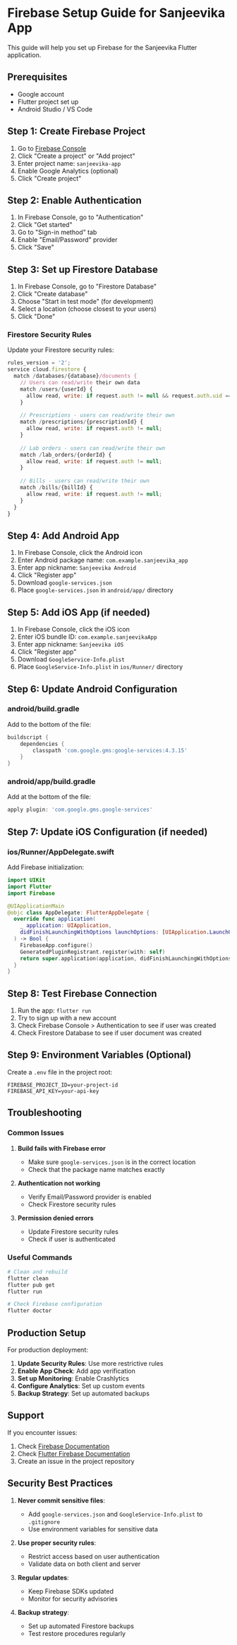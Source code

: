 # Firebase Setup Guide for Sanjeevika App

This guide will help you set up Firebase for the Sanjeevika Flutter application.

## Prerequisites

- Google account
- Flutter project set up
- Android Studio / VS Code

## Step 1: Create Firebase Project

1. Go to [Firebase Console](https://console.firebase.google.com/)
2. Click "Create a project" or "Add project"
3. Enter project name: `sanjeevika-app`
4. Enable Google Analytics (optional)
5. Click "Create project"

## Step 2: Enable Authentication

1. In Firebase Console, go to "Authentication"
2. Click "Get started"
3. Go to "Sign-in method" tab
4. Enable "Email/Password" provider
5. Click "Save"

## Step 3: Set up Firestore Database

1. In Firebase Console, go to "Firestore Database"
2. Click "Create database"
3. Choose "Start in test mode" (for development)
4. Select a location (choose closest to your users)
5. Click "Done"

### Firestore Security Rules

Update your Firestore security rules:

```javascript
rules_version = '2';
service cloud.firestore {
  match /databases/{database}/documents {
    // Users can read/write their own data
    match /users/{userId} {
      allow read, write: if request.auth != null && request.auth.uid == userId;
    }
    
    // Prescriptions - users can read/write their own
    match /prescriptions/{prescriptionId} {
      allow read, write: if request.auth != null;
    }
    
    // Lab orders - users can read/write their own
    match /lab_orders/{orderId} {
      allow read, write: if request.auth != null;
    }
    
    // Bills - users can read/write their own
    match /bills/{billId} {
      allow read, write: if request.auth != null;
    }
  }
}
```

## Step 4: Add Android App

1. In Firebase Console, click the Android icon
2. Enter Android package name: `com.example.sanjeevika_app`
3. Enter app nickname: `Sanjeevika Android`
4. Click "Register app"
5. Download `google-services.json`
6. Place `google-services.json` in `android/app/` directory

## Step 5: Add iOS App (if needed)

1. In Firebase Console, click the iOS icon
2. Enter iOS bundle ID: `com.example.sanjeevikaApp`
3. Enter app nickname: `Sanjeevika iOS`
4. Click "Register app"
5. Download `GoogleService-Info.plist`
6. Place `GoogleService-Info.plist` in `ios/Runner/` directory

## Step 6: Update Android Configuration

### android/build.gradle

Add to the bottom of the file:

```gradle
buildscript {
    dependencies {
        classpath 'com.google.gms:google-services:4.3.15'
    }
}
```

### android/app/build.gradle

Add at the bottom of the file:

```gradle
apply plugin: 'com.google.gms.google-services'
```

## Step 7: Update iOS Configuration (if needed)

### ios/Runner/AppDelegate.swift

Add Firebase initialization:

```swift
import UIKit
import Flutter
import Firebase

@UIApplicationMain
@objc class AppDelegate: FlutterAppDelegate {
  override func application(
    _ application: UIApplication,
    didFinishLaunchingWithOptions launchOptions: [UIApplication.LaunchOptionsKey: Any]?
  ) -> Bool {
    FirebaseApp.configure()
    GeneratedPluginRegistrant.register(with: self)
    return super.application(application, didFinishLaunchingWithOptions: launchOptions)
  }
}
```

## Step 8: Test Firebase Connection

1. Run the app: `flutter run`
2. Try to sign up with a new account
3. Check Firebase Console > Authentication to see if user was created
4. Check Firestore Database to see if user document was created

## Step 9: Environment Variables (Optional)

Create a `.env` file in the project root:

```env
FIREBASE_PROJECT_ID=your-project-id
FIREBASE_API_KEY=your-api-key
```

## Troubleshooting

### Common Issues

1. **Build fails with Firebase error**
   - Make sure `google-services.json` is in the correct location
   - Check that the package name matches exactly

2. **Authentication not working**
   - Verify Email/Password provider is enabled
   - Check Firestore security rules

3. **Permission denied errors**
   - Update Firestore security rules
   - Check if user is authenticated

### Useful Commands

```bash
# Clean and rebuild
flutter clean
flutter pub get
flutter run

# Check Firebase configuration
flutter doctor
```

## Production Setup

For production deployment:

1. **Update Security Rules**: Use more restrictive rules
2. **Enable App Check**: Add app verification
3. **Set up Monitoring**: Enable Crashlytics
4. **Configure Analytics**: Set up custom events
5. **Backup Strategy**: Set up automated backups

## Support

If you encounter issues:

1. Check [Firebase Documentation](https://firebase.google.com/docs)
2. Check [Flutter Firebase Documentation](https://firebase.flutter.dev/)
3. Create an issue in the project repository

## Security Best Practices

1. **Never commit sensitive files**:
   - Add `google-services.json` and `GoogleService-Info.plist` to `.gitignore`
   - Use environment variables for sensitive data

2. **Use proper security rules**:
   - Restrict access based on user authentication
   - Validate data on both client and server

3. **Regular updates**:
   - Keep Firebase SDKs updated
   - Monitor for security advisories

4. **Backup strategy**:
   - Set up automated Firestore backups
   - Test restore procedures regularly
